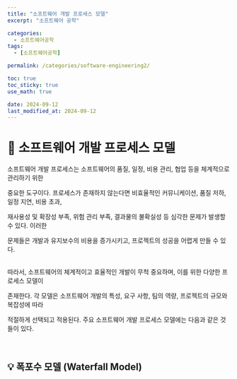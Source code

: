 ```yaml
---
title: "소프트웨어 개발 프로세스 모델"
excerpt: "소프트웨어 공학"

categories:
  - 소프트웨어공학
tags:
  - [소프트웨어공학]

permalink: /categories/software-engineering2/

toc: true
toc_sticky: true
use_math: true

date: 2024-09-12
last_modified_at: 2024-09-12
---
```


# 👑 소프트웨어 개발 프로세스 모델

소프트웨어 개발 프로세스는 소프트웨어의 품질, 일정, 비용 관리, 협업 등을 체계적으로 관리하기 위한 <br>

중요한 도구이다. 프로세스가 존재하지 않는다면 비효율적인 커뮤니케이션, 품질 저하, 일정 지연, 비용 초과, <br>

재사용성 및 확장성 부족, 위험 관리 부족, 결과물의 불확실성 등 심각한 문제가 발생할 수 있다. 이러한 <br>

문제들은 개발과 유지보수의 비용을 증가시키고, 프로젝트의 성공을 어렵게 만들 수 있다. <br><br>

따라서, 소프트웨어의 체계적이고 효율적인 개발이 무척 중요하며, 이를 위한 다양한 프로세스 모델이 <br>

존재한다. 각 모델은 소프트웨어 개발의 특성, 요구 사항, 팀의 역량, 프로젝트의 규모와 복잡성에 따라 <br>

적절하게 선택되고 적용된다. 주요 소프트웨어 개발 프로세스 모델에는 다음과 같은 것들이 있다.

<br>

## 💡 폭포수 모델 (Waterfall Model)


